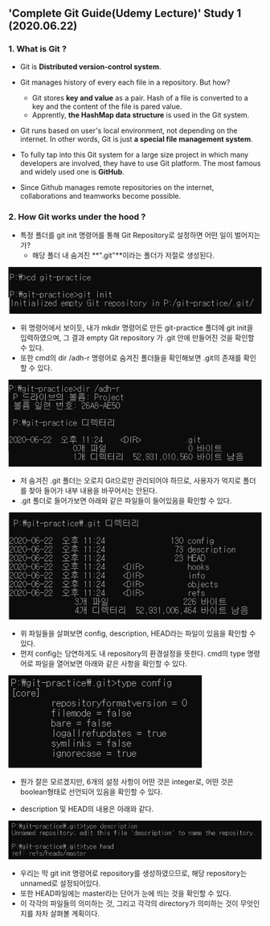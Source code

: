 ​	

## 'Complete Git Guide(Udemy Lecture)' Study 1 (2020.06.22)

### 1. What is Git ?

- Git is **Distributed version-control system**.

- Git manages history of every each file in a repository. But how?

  - Git stores **key and value** as a pair. Hash of a file is converted to a key and the content of the file is pared value.
  - Apprently, **the HashMap data structure** is used in the Git system.

- Git runs based on user's local environment, not depending on the internet. In other words, Git is just **a special file management system**.

- To fully tap into this Git system for a large size project in which many developers are involved, they have to use Git platform. The most famous and widely used one is **GitHub**.

- Since Github manages remote repositories on the internet, collaborations and teamworks become possible.

  

### 2. How Git works under the hood ?

- 특정 폴더를 git init 명령어를 통해 Git Repository로 설정하면 어떤 일이 벌어지는가?
  - 해당 폴더 내 숨겨진 **".git"**이라는 폴더가 저절로 생성된다.

![image-20200622232439450](./img/image-20200622232439450.png)

- 위 명령어에서 보이듯, 내가 mkdir 명령어로 만든 git-practice 폴더에 git init을 입력하였으며, 그 결과 empty Git repository 가 .git 안에 만들어진 것을 확인할 수 있다.
- 또한 cmd의 dir /adh-r 명령어로 숨겨진 폴더들을 확인해보면 .git의 존재를 확인할 수 있다.

![image-20200622232914173](./img/image-20200622232914173.png)

- 저 숨겨진 .git 폴더는 오로지 Git으로만 관리되어야 하므로, 사용자가 억지로 폴더를 찾아 들어가 내부 내용을 바꾸어서는 안된다.
- .git 폴더로 들어가보면 아래와 같은 파일들이 들어있음을 확인할 수 있다.

![image-20200622233816720](./img/image-20200622233816720.png)

- 위 파일들을 살펴보면 config, description, HEAD라는 파일이 있음을 확인할 수 있다.
- 먼저 config는 당연하게도 내 repository의 환경설정을 뜻한다. cmd의 type 명령어로 파일을 열어보면 아래와 같은 사항을 확인할 수 있다.

![image-20200622234052814](./img/image-20200622234052814.png)

- 뭔가 잘은 모르겠지만, 6개의 설정 사항이 어떤 것은 integer로, 어떤 것은 boolean형태로 선언되어 있음을 확인할 수 있다.

- description 및 HEAD의 내용은 아래와 같다.

![image-20200622234403528](./img/image-20200622234403528.png)

- 우리는 막 git init 명령어로 repository를 생성하였으므로, 해당 repository는 unnamed로 설정되어있다.	
- 또한 HEAD파일에는 master라는 단어가 눈에 띄는 것을 확인할 수 있다.
- 이 각각의 파일들의 의미하는 것, 그리고 각각의 directory가 의미하는 것이 무엇인지를 차차 살펴볼 계획이다.